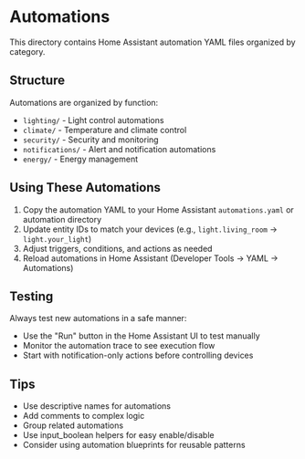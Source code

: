 # Automations

This directory contains Home Assistant automation YAML files organized by category.

## Structure

Automations are organized by function:

- `lighting/` - Light control automations
- `climate/` - Temperature and climate control
- `security/` - Security and monitoring
- `notifications/` - Alert and notification automations
- `energy/` - Energy management

## Using These Automations

1. Copy the automation YAML to your Home Assistant `automations.yaml` or automation directory
2. Update entity IDs to match your devices (e.g., `light.living_room` → `light.your_light`)
3. Adjust triggers, conditions, and actions as needed
4. Reload automations in Home Assistant (Developer Tools → YAML → Automations)

## Testing

Always test new automations in a safe manner:

- Use the "Run" button in the Home Assistant UI to test manually
- Monitor the automation trace to see execution flow
- Start with notification-only actions before controlling devices

## Tips

- Use descriptive names for automations
- Add comments to complex logic
- Group related automations
- Use input_boolean helpers for easy enable/disable
- Consider using automation blueprints for reusable patterns
